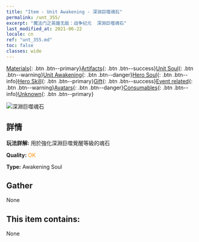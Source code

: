 ```yaml
---
title: "Item - Unit Awakening - 深淵巨噬魂石"
permalink: /unt_355/
excerpt: "魔法门之英雄无敌：战争纪元  深淵巨噬魂石"
last_modified_at: 2021-06-22
locale: cn
ref: "unt_355.md"
toc: false
classes: wide
---
```

 [Materials](/ItemsCN/){: .btn .btn--primary}[Artifacts](/ItemsCN/Artifacts/){: .btn .btn--success}[Unit Soul](/ItemsCN/UnitSoul/){: .btn .btn--warning}[Unit Awakening](/ItemsCN/UnitAwakening/){: .btn .btn--danger}[Hero Soul](/ItemsCN/HeroSoul/){: .btn .btn--info}[Hero Skill](/ItemsCN/HeroSkill/){: .btn .btn--primary}[Gift](/ItemsCN/Gift/){: .btn .btn--success}[Event related](/ItemsCN/Events/){: .btn .btn--warning}[Avatars](/ItemsCN/Avatars/){: .btn .btn--danger}[Consumables](/ItemsCN/Consumables/){: .btn .btn--info}[Unknown](/ItemsCN/Unknown/){: .btn .btn--primary}

 ![深淵巨噬魂石](/images/u/tia_haiguai.jpg)

## 詳情
 **玩法詳解:** 用於強化深淵巨噬覺醒等級的魂石

 **Quality:** <span style="color: #FF8C00">OK</span>

 **Type:** Awakening Soul

## Gather

  None

## This item contains:

  None

